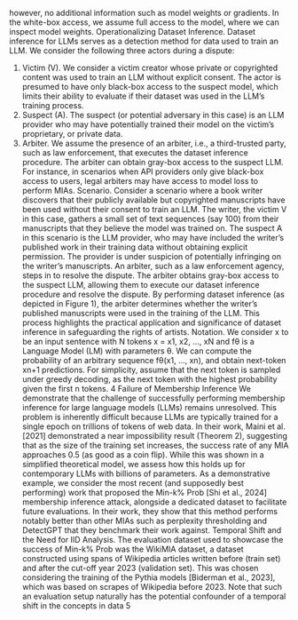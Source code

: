 however, no additional information such as model weights or gradients. In the white-box access, we assume
full access to the model, where we can inspect model weights.
Operationalizing Dataset Inference.
Dataset inference for LLMs serves as a detection method for
data used to train an LLM. We consider the following three actors during a dispute:
1. Victim (V). We consider a victim creator whose private or copyrighted content was used to train an LLM
without explicit consent. The actor is presumed to have only black-box access to the suspect model,
which limits their ability to evaluate if their dataset was used in the LLM’s training process.
2. Suspect (A). The suspect (or potential adversary in this case) is an LLM provider who may have
potentially trained their model on the victim’s proprietary, or private data.
3. Arbiter. We assume the presence of an arbiter, i.e., a third-trusted party, such as law enforcement, that
executes the dataset inference procedure. The arbiter can obtain gray-box access to the suspect LLM.
For instance, in scenarios when API providers only give black-box access to users, legal arbiters may
have access to model loss to perform MIAs.
Scenario.
Consider a scenario where a book writer discovers that their publicly available but copyrighted
manuscripts have been used without their consent to train an LLM. The writer, the victim V
in this
case, gathers a small set of text sequences (say 100) from their manuscripts that they believe the model
was trained on. The suspect A in this scenario is the LLM provider, who may have included the writer’s
published work in their training data without obtaining explicit permission. The provider is under suspicion
of potentially infringing on the writer’s manuscripts. An arbiter, such as a law enforcement agency, steps in
to resolve the dispute. The arbiter obtains gray-box access to the suspect LLM, allowing them to execute
our dataset inference procedure and resolve the dispute. By performing dataset inference (as depicted in
Figure 1), the arbiter determines whether the writer’s published manuscripts were used in the training of the
LLM. This process highlights the practical application and significance of dataset inference in safeguarding
the rights of artists.
Notation.
We consider x to be an input sentence with N tokens x = x1, x2, ..., xN and fθ is a Language
Model (LM) with parameters θ. We can compute the probability of an arbitrary sequence fθ(x1, ..., xn),
and obtain next-token xn+1 predictions. For simplicity, assume that the next token is sampled under greedy
decoding, as the next token with the highest probability given the first n tokens.
4
Failure of Membership Inference
We demonstrate that the challenge of successfully performing membership inference for large language
models (LLMs) remains unresolved. This problem is inherently difficult because LLMs are typically trained
for a single epoch on trillions of tokens of web data. In their work, Maini et al. [2021] demonstrated a near
impossibility result (Theorem 2), suggesting that as the size of the training set increases, the success rate of
any MIA approaches 0.5 (as good as a coin flip). While this was shown in a simplified theoretical model, we
assess how this holds up for contemporary LLMs with billions of parameters. As a demonstrative example,
we consider the most recent (and supposedly best performing) work that proposed the Min-k% Prob [Shi
et al., 2024] membership inference attack, alongside a dedicated dataset to facilitate future evaluations.
In their work, they show that this method performs notably better than other MIAs such as perplexity
thresholding and DetectGPT that they benchmark their work against.
Temporal Shift and the Need for IID Analysis.
The evaluation dataset used to showcase the success
of Min-k% Prob was the WikiMIA dataset, a dataset constructed using spans of Wikipedia articles written
before (train set) and after the cut-off year 2023 (validation set). This was chosen considering the training of
the Pythia models [Biderman et al., 2023], which was based on scrapes of Wikipedia before 2023. Note that
such an evaluation setup naturally has the potential confounder of a temporal shift in the concepts in data
5
